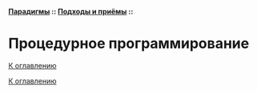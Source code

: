 **[Парадигмы](../../README.md#paradigms-models) :: [Подходы и приёмы](../../README.md#paradigms-techniques) ::**
# Процедурное программирование

<!--

-->

[К оглавлению](../../README.md#paradigms-techniques)



[К оглавлению](../../README.md#paradigms-techniques)
